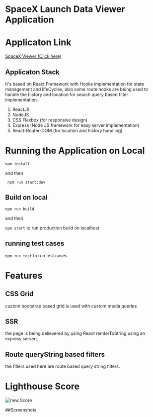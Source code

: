 # SpaceX Launch Data Viewer Application

# Applicaton Link
[SpaceX Viewer (Click here)]( https://heena-dev18.github.io/spaceX-App/.)

## Applicaton Stack

It's based on React Framework with Hooks implementation for state management and lifeCycles, also some route hooks are being used to handle the history and location for search query based filter implementation.

1. ReactJS
2. NodeJS 
3. CSS Flexbox (for responsive design)
4. Express (Node JS framework for easy server implementation)
5. React-Router-DOM (for location and history handling)

# Running the Application on Local

``` npm install ```

and then

``` npm run start:dev```

## Build on local

``` npm run build ```

 and then 

 ``` npm start ``` to run production build on localhost

 ## running test cases

 ``` npm run test ``` to run test cases

# Features

## CSS Grid
custom bootstrap based grid is used with custom media queries

## SSR
the page is being delievered by using React renderToString using an express server;.

## Route queryString based filters
the fitlers used here are route based query string filters.

# Lighthouse Score
![new Score](https://i.ibb.co/KwZwhN9/Screenshot-2020-09-12-at-9-51-16-PM.png)

##Screenshots

